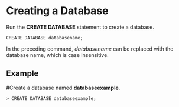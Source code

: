 # Creating a Database<a name="EN-US_TOPIC_0231470884"></a>

Run the  **CREATE DATABASE**  statement to create a database.

```
CREATE DATABASE databasename;
```

In the preceding command,  _databasename_  can be replaced with the database name, which is case insensitive.

## Example<a name="section207605920321"></a>

\#Create a database named  **databaseexample**.

```
> CREATE DATABASE databaseexample;
```

